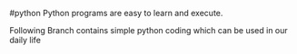 #python
Python programs are easy to learn and execute. 

Following Branch contains simple python coding which can be used in our daily life
